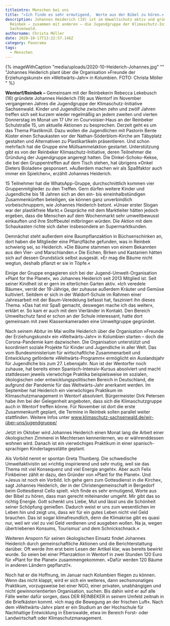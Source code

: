 ```yaml
---
titleintro: Menschen bei uns
title: "»Ich finde es sehr ermutigend,  Worte aus der Bibel zu hören.« "
description: Johannes Heiderich (19) ist im Umweltschutz aktiv und gründete in
  Reinbek – zusammen mit anderen – die Jugendgruppe der Klimaschutz-Initiative
  Sachsenwald.
authorname: Christa Möller
date: 2020-10-17T13:22:57.146Z
category: Panorama
tags:
  - Menschen
---
```

{% imageWithCaption "media/uploads/2020-10-Heiderich-Johannes.jpg" "" "Johannes Heiderich plant über die Organisation »Freunde der Erziehungskunst« ein »Weltwärts-Jahr« in Kolumbien. FOTO: Christa Möller  " %}



**Wentorf/Reinbek –** Gemeinsam mit der Reinbekerin Rebecca Lekebusch (16) gründete Johannes Heiderich (19) aus Wentorf im November vergangenen Jahres die Jugendgruppe der Klimaschutz-Initiative Sachsenwald. Kinder und Jugendliche zwischen zehn und zwölf Jahren treffen sich seit kurzem wieder regelmäßig an jedem zweiten und vierten Donnerstag im Monat um 17 Uhr im Courvoisier-Haus an der Reinbeker Schulstraße 15, um aktuelle Aktionen zu besprechen. Derzeit geht es um das Thema Plastikmüll. Dazu wollen die Jugendlichen mit Pastorin Bente Küster einen Schaukasten vor der Nathan-Söderblom-Kirche am Täbyplatz gestalten und Alternativen zu Plastikartikeln präsentieren. Und schon mehrfach hat die Gruppe eine Müllsammelaktion gestartet. Unterstützung gibt es von der Reinbeker Klimaschutz-Initiative, deren Teilnehmer die Gründung der Jugendgruppe angeregt hatten. Die Dinkel-Schoko-Kekse, die bei den Gruppentreffen auf dem Tisch stehen, hat übrigens »Onkel Dieters Bioladen« gesponsert. »Außerdem machen wir als Spaßfaktor auch immer ein Spielchen«, erzählt Johannes Heiderich.

15 Teilnehmer hat die WhatsApp-Gruppe, durchschnittlich kommen vier Gruppenmitglieder zu den Treffen. Gern dürfen weitere Kinder und Jugendliche bis 18 Jahren sich an den ein- bis eineinhalbstündigen Zusammenkünften beteiligen, sie können ganz unverbindlich vorbeischnuppern, wie Johannes Heiderich betont. »Unser erster Slogan war der plastikfreie Markt.« Gespräche mit dem Marktleiter hätten jedoch ergeben, dass die Menschen auf dem Wochenmarkt sehr umweltbewusst einkauften und ihre Stoffbeutel mitbringen würden. Die Aktion mit dem Schaukasten richte sich daher insbesondere an Supermarktkunden.

Demnächst steht außerdem eine Baumpflanzaktion in Büchsenschinken an, dort haben die Mitglieder eine Pflanzfläche gefunden, was in Reinbek schwierig sei, so Heiderich. »Die Bäume stammen von einem Bekannten aus den Vier- und Marschlanden.« Die Eichen, Birken und Kastanien hätten sich auf dessen Grundstück selbst ausgesät. »Er mag die Bäume nicht wegtun, deshalb pflanzt er sie in Töpfe.«

Einige der Gruppe engagieren sich bei der Jugend-Umwelt-Organisation »Plant for the Planet«, wo Johannes Heiderich seit 2013 Mitglied ist. Seit seiner Kindheit ist er gern im elterlichen Garten aktiv. »Ich veredele Bäume«, verrät der 19-Jährige, der zuhause außerdem Kräuter und Gemüse kultiviert. Seitdem er sich in der Waldorf-Schule im Rahmen einer Jahresarbeit mit der Baum-Veredelung befasst hat, fasziniert ihn dieses Thema. »Das hat mir Spaß gemacht, deswegen mache ich das weiter«, erklärt er. So kam er auch mit dem Vierländer in Kontakt. Den Bereich Umweltschutz fand er schon an der Schule interessant, hatte dort gemeinsam mit zwei Klassenkameraden eine Umweltgruppe gegründet.

Nach seinem Abitur im Mai wollte Heiderich über die Organisation »Freunde der Erziehungskunst« ein »Weltwärts-Jahr« in Kolumbien starten – doch die Corona-Pandemie kam dazwischen. Die Organisation unterstützt und koordiniert soziale Projekte für Kinder und Jugendliche in aller Welt. Das vom Bundesministerium für wirtschaftliche Zusammenarbeit und Entwicklung geförderte »Weltwärts-Programm« ermöglicht ein Auslandsjahr für Jugendliche bis zum 27. Lebensjahr. Nun ist der Wentorfer noch zuhause, hat bereits einen Spanisch-Intensiv-Kursus absolviert und macht stattdessen jeweils vierwöchige Praktika beispielsweise im sozialen, ökologischen oder entwicklungspolitischen Bereich in Deutschland, die aufgrund der Pandemie für das Weltwärts-Jahr anerkannt werden. Im September hat Heiderich ein vierwöchiges Praktikum im Klimaschutzmanagement in Wentorf absolviert. Bürgermeister Dirk Petersen habe ihm bei der Gelegenheit angeboten, dass sich die Klimaschutzgruppe auch in Wentorf treffen könne. Für November ist dort die erste Zusammenkunft geplant, die Termine in Reinbek sollen parallel weiter stattfinden. Weitere Infos unter www.klimaschutz-sachsenwald.de/wir-über-uns/jugendgruppe/

Jetzt im Oktober wird Johannes Heiderich einen Monat lang die Arbeit einer ökologischen Zimmerei in Mechtersen kennenlernen, wo er währenddessen wohnen wird. Danach ist ein vierwöchiges Praktikum in einer spanisch-sprachigen Kindertagesstätte geplant.

Als Vorbild nennt er spontan Greta Thunberg. Die schwedische Umweltaktivistin sei »richtig inspirierend und sehr mutig, weil sie das Thema mit viel Konsequenz und viel Energie angeht«. Aber auch Felix Finkbeiner zählt er dazu, den Gründer von »Plant for the Planet«. Und »Jesus ist noch ein Vorbild. Ich gehe gern zum Gottesdienst in die Kirche«, sagt Johannes Heiderich, der in der Christengemeinschaft in Bergedorf beim Gottesdienst Cello spielt. »Ich finde es sehr ermutigend, Worte aus der Bibel zu hören, dass man gerecht miteinander umgeht. Mir gibt das so richtig Energie. Gott schenkt uns Liebe, Mut und lässt uns die Schönheit seiner Schöpfung genießen. Dadurch weist er uns zum wesentlichen im Leben hin und zeigt uns, dass wir für ein gutes Leben nicht viel Geld brauchen. Das ist sogar klimafreundlich, denn die Klimakrise gibt es quasi nur, weil wir viel zu viel Geld verdienen und ausgeben wollen. Na ja, wegen übertriebenen Konsums, Tourismus‘ und dem Schnickschnack.«

Weiteren Ansporn für seinen ökologischen Einsatz findet Johannes Heiderich durch gemeinschaftliche Aktionen und die Berichterstattung darüber. Oft werde ihm erst beim Lesen der Artikel klar, was bereits bewirkt wurde. So seien bei einer Pflanzaktion in Wentorf in zwei Stunden 120 Euro für »Plant for the Planet« zusammengekommen. »Dafür werden 120 Bäume in anderen Ländern gepflanzt!«.

Noch hat er die Hoffnung, im Januar nach Kolumbien fliegen zu können. Wenn das nicht klappt, wird er sich ein weiteres, dann sechsmonatiges Praktikum, vorzugsweise bei einer NGO, einer privaten, unabhängigen und nicht gewinnorientierten Organisation, suchen. Bis dahin wird er auf alle Fälle weiter dafür sorgen, dass DER REINBEKER in seinem Umfeld zeitnah in die Briefkästen kommt. »Ich mag die Bewegung an der frischen Luft«. Nach dem »Weltwärts-Jahr« plant er ein Studium an der Hochschule für Nachhaltige Entwicklung in Eberswalde, etwa im Bereich Forst- oder Landwirtschaft oder Klimaschutzmanagement.